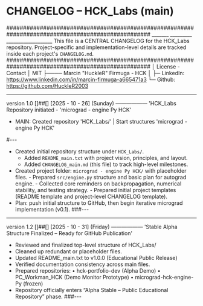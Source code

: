 # CHANGELOG – HCK_Labs (main)
###################################################################################################
               _______ _________         ___________________
This file is a CENTRAL CHANGELOG for the HCK_Labs repository.
Project-specific and implementation-level details are tracked inside each project's `CHANGELOG.md`.
###################################################################################################
│ License - Contact
│ MIT
├──── Marcin "HuckleR" Firmuga - HCK
│
├─ LinkedIn: https://www.linkedin.com/in/marcin-firmuga-a665471a3 
└─ Github: https://github.com/HuckleR2003


___________
version 1.0
[]##[] [2025 - 10 - 26] (Sunday) —————— 'HCK_Labs Repository initiated - 'micrograd - engine Py HCK'
  - MAIN: Created repository 'HCK_Labs/' | Start structures 'micrograd - engine Py HCK'

#---
- Created initial repository structure under `HCK_Labs/`.
	- Added `README_main.txt` with project vision, principles, and layout.
	- Added `CHANGELOG_main.md` (this file) to track high-level milestones.
- Created project folder: `micrograd - engine Py HCK/` with placeholder files.
		- Prepared `src/engine.py` structure and basic plan for autograd engine.
		- Collected core reminders on backpropagation, numerical stability, and testing strategy.
		- Prepared initial project templates (README template and project-level CHANGELOG template).
- Plan: push initial structure to GitHub, then begin iterative micrograd implementation (v0.1).
###---


___________
version 1.2
[]##[] [2025 - 10 - 31] (Friday) —————— 'Stable Alpha Structure Finalized – Ready for GitHub Publication'

- Reviewed and finalized top-level structure of HCK_Labs/
- Cleaned up redundant or placeholder files.
- Updated README_main.txt to v1.0.0 (Educational Public Release)
- Verified documentation consistency across main files.
- Prepared repositories:
    • hck-portfolio-dev (Alpha Demo)
    • PC_Workman_HCK (Demo Monitor Prototype)
    • micrograd-hck-engine-Py (frozen)
- Repository officially enters “Alpha Stable – Public Educational Repository” phase.
###---
